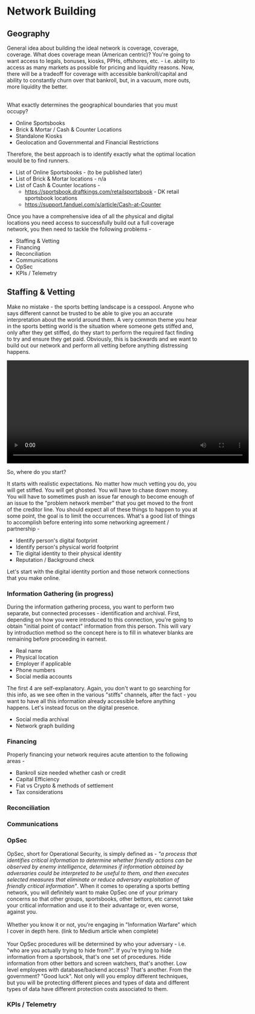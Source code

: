  # Network Building

## Geography

General idea about building the ideal network is coverage, coverage, coverage. What does coverage mean (American centric)? You're going to want access to legals, bonuses, kiosks, PPHs, offshores, etc. - i.e. ability to access as many markets as possible for pricing and liquidity reasons. Now, there will be a tradeoff for coverage with accessible bankroll/capital and ability to constantly churn over that bankroll, but, in a vacuum, more outs, more liquidity the better.<br /><br />

What exactly determines the geographical boundaries that you must occupy?
- Online Sportsbooks
- Brick & Mortar / Cash & Counter Locations
- Standalone Kiosks
- Geolocation and Governmental and Financial Restrictions

Therefore, the best approach is to identify exactly what the optimal location would be to find runners.
- List of Online Sportsbooks - (to be published later)
- List of Brick & Mortar locations - n/a
- List of Cash & Counter locations -
    - https://sportsbook.draftkings.com/retailsportsbook - DK retail sportsbook locations
    - https://support.fanduel.com/s/article/Cash-at-Counter

Once you have a comprehensive idea of all the physical and digital locations you need access to successfully build out a full coverage network, you then need to tackle the following problems - 
- Staffing & Vetting
- Financing
- Reconciliation
- Communications
- OpSec
- KPIs / Telemetry

## Staffing & Vetting

Make no mistake - the sports betting landscape is a cesspool. Anyone who says different cannot be trusted to be able to give you an accurate interpretation about the world around them. A very common theme you hear in the sports betting world is the situation where someone gets stiffed and, only after they get stiffed, do they start to perform the required fact finding to try and ensure they get paid. Obviously, this is backwards and we want to build out our network and perform all vetting before anything distressing happens.

<video width="640" height="272" src="https://github.com/user-attachments/assets/a7cdfa53-9972-4aa2-9000-e37154c55cfe"></video>

So, where do you start?

It starts with realistic expectations. No matter how much vetting you do, you will get stiffed. You will get ghosted. You will have to chase down money. You will have to sometimes push an issue far enough to become enough of an issue to the "problem network member" that you get moved to the front of the creditor line. You should expect all of these things to happen to you at some point, the goal is to limit the occurrences. What's a good list of things to accomplish before entering into some networking agreement / partnership -
- Identify person's digital footprint
- Identify person's physical world footprint
- Tie digital identity to their physical identity
- Reputation / Background check

Let's start with the digital identity portion and those network connections that you make online.

### Information Gathering (in progress)

During the information gathering process, you want to perform two separate, but connected processes - identification and archival. First, depending on how you were introduced to this connection, you're going to obtain "initial point of contact" information from this person. This will vary by introduction method so the concept here is to fill in whatever blanks are remaining before proceeding in earnest.
- Real name
- Physical location
- Employer if applicable
- Phone numbers
- Social media accounts

The first 4 are self-explanatory. Again, you don't want to go searching for this info, as we see often in the various "stiffs" channels, after the fact - you want to have all this information already accessible before anything happens. Let's instead focus on the digital presence.

- Social media archival
- Network graph building

### Financing

Properly financing your network requires acute attention to the following areas - 
- Bankroll size needed whether cash or credit
- Capital Efficiency
- Fiat vs Crypto & methods of settlement
- Tax considerations

### Reconciliation

### Communications

### OpSec

OpSec, short for Operational Security, is simply defined as - <i>"a process that identifies critical information to determine whether friendly actions can be observed by enemy intelligence, determines if information obtained by adversaries could be interpreted to be useful to them, and then executes selected measures that eliminate or reduce adversary exploitation of friendly critical information"</i>. When it comes to operating a sports betting network, you will definitely want to make OpSec one of your primary concerns so that other groups, sportsbooks, other bettors, etc cannot take your critical information and use it to their advantage or, even worse, against you.<br /><br />
Whether you know it or not, you're engaging in "Information Warfare" which I cover in depth here. (link to Medium article when complete)<br /><br />
Your OpSec procedures will be determined by who your adversary - i.e. "who are you actually trying to hide from?". If you're trying to hide information from a sportsbook, that's one set of procedures. Hide information from other bettors and screen watchers, that's another. Low level employees with database/backend access? That's another. From the government? "Good luck". Not only will you employ different techniques, but you will be protecting different pieces and types of data and different types of data have different protection costs associated to them.<br />

### KPIs / Telemetry
